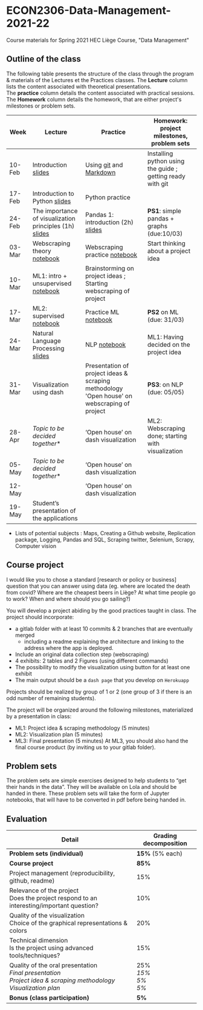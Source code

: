 # ECON2306-Data-Management-2021-22

Course materials for Spring 2021 HEC Liège Course, "Data Management"

## Outline of the class

The following table presents the structure of the class through the program & materials of the Lectures et the Practices classes.
The **Lecture** column lists the content associated with theoretical presentations.  
The **practice** column details the content associated with practical sessions.
The **Homework** column details the homework, that are either project's milestones or problem sets.

| Week   | Lecture                                         | Practice                               | Homework: project milestones, problem sets    |
|--------|-------------------------------------------------|----------------------------------------|-------------------------------------------|
| 10-Feb | Introduction [slides](https://malkaguillot.github.io/ECON2206-Data-Management/lectures/0-overview.html) | Using [git](https://malkaguillot.github.io/ECON2206-Data-Management/lectures/1-git.html) and [Markdown]() | Installing python using the guide ; getting ready with git         |
| 17-Feb | Introduction to Python [slides]()               | Python practice                        |                                           |
| 24-Feb | The importance of visualization principles (1h) [slides]() | Pandas 1: introduction (2h) [slides]() | **PS1**:  simple pandas + graphs (due:10/03) |
| 03-Mar | Webscraping theory [notebook]()                 | Webscraping practice [notebook]()      |  Start thinking about a project idea      |
| 10-Mar | ML1: intro + unsupervised [notebook]()          |  Brainstorming on project ideas ; Starting webscraping of project |                                           |
| 17-Mar | ML2: supervised  [notebook]()                   |  Practice ML [notebook]()              |   **PS2** on ML (due: 31/03)                  |
| 24-Mar | Natural Language Processing [slides]()          |  NLP [notebook]()                      | ML1: Having decided on the project idea       |
| 31-Mar | Visualization using dash                        |  Presentation of project ideas & scraping methodology 'Open house' on webscraping of project | **PS3**: on NLP (due: 05/05)    |
| 28-Apr | _Topic to be decided together_*                 |   ‘Open house’ on dash visualization   | ML2: Webscraping done; starting with visualization    |
| 05-May | _Topic to be decided together_*                 |   ‘Open house’ on dash visualization   |                                           |
| 12-May |                                                 |   ‘Open house’ on dash visualization   |                                           |
| 19-May | Student’s presentation of the applications      |                                        |                                           |

* Lists of potential subjects : Maps, Creating a Github website, Replication package, Logging, Pandas and SQL, Scraping twitter, Selenium, Scrapy, Computer vision

## Course project
I would like you to chose a standard [research or policy or business] question that you can answer using data (eg. where are located the death from covid? Where are the cheapest beers in Liège? At what time people go to work? When and where should you go sailing?)

You will develop a project abiding by the good practices taught in class. The project should incorporate:

- a gitlab folder with at least 10 commits & 2 branches that are eventually merged
    - including a readme explaining the architecture and linking to the address where the app is deployed.
- Include an original data collection step (webscraping)
- 4 exhibits: 2 tables and 2 Figures (using different commands)
- The possibility to modify the visualization using button for at least one exhibit
- The main output should be a `dash page` that you develop on `Herokuapp`

Projects should be realized by group of 1 or 2 (one group of 3 if there is an odd number of remaining students).

The project will be organized around the following milestones, materialized by a presentation in class:
- ML1: Project idea & scraping methodology (5 minutes)
- ML2: Visualization plan (5 minutes)
- ML3: Final presentation (5 minutes)
At ML3, you should also hand the final course product (by inviting us to your gitlab folder).


## Problem sets
The problem sets are simple exercises designed to help students to “get their hands in the data”. They will be available on Lola and should be handed in there. These problem sets will take the form of Jupyter notebooks, that will have to be converted in pdf before being handed in.

## Evaluation

| Detail                                                                                                              | Grading decomposition  |
| ------------------------------------------------------------------------------------------------------------------- | ---------------------- |
| **Problem sets (individual)**                                                                                       | **15%** (5% each)      |
| **Course project**                                                                                                  | **85%**                |
| Project management (reproducibility, github, readme)                                                                | 15%                    |
| Relevance of the project<br>Does the project respond to an interesting/important question?                          | 10%                    |
| Quality of the visualization<br>Choice of the graphical representations & colors                                    | 20%                    |
| Technical dimension<br>Is the project using advanced tools/techniques?                                              | 15%                    |
| Quality of the oral presentation<br>_Final presentation_<br>_Project idea & scraping methodology_<br>_Visualization plan_ | 25%<br>_15%_<br>_5%_<br>_5%_ |
| **Bonus (class participation)**                                                                                     | **5%**                 |
